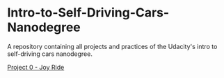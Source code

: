 # Intro-to-Self-Driving-Cars-Nanodegree
A repository containing all projects and practices of the Udacity's intro to self-driving cars nanodegree.

[Project 0 - Joy Ride](https://github.com/omarmustafa130/Intro-to-Self-Driving-Cars-Nanodegree/tree/main/Projects/Project%200%20-%20Joy%20Ride)
